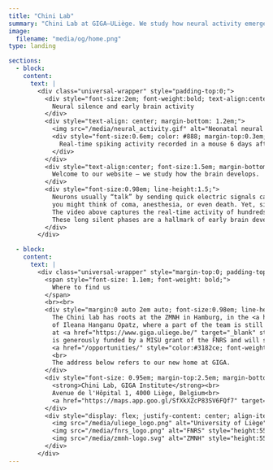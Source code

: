 ```yaml
---
title: "Chini Lab"
summary: "Chini Lab at GIGA–ULiège. We study how neural activity emerges in early development with in-vivo electrophysiology and computational neuroscience."
image:
  filename: "media/og/home.png"
type: landing

sections:
  - block:
    content:
      text: |
        <div class="universal-wrapper" style="padding-top:0;">
          <div style="font-size:2em; font-weight:bold; text-align:center; margin-bottom:0.7em;">
            Neural silence and early brain activity
          </div>
          <div style="text-align: center; margin-bottom: 1.2em;">
            <img src="/media/neural_activity.gif" alt="Neonatal neural activity" style="max-width:100%; border-radius: 18px; box-shadow: 0 4px 18px #0006;">
            <div style="font-size:0.6em; color: #888; margin-top:0.3em;">
              Real-time spiking activity recorded in a mouse 6 days after birth.
            </div>
          </div>
          <div style="text-align:center; font-size:1.5em; margin-bottom:1em;">
            Welcome to our website – we study how the brain develops.
          </div>
          <div style="font-size:0.98em; line-height:1.5;">
            Neurons usually “talk” by sending quick electric signals called spikes. If I asked you to picture your brain falling completely silent for multiple seconds,
            you might think of coma, anesthesia, or even death. Yet, silence is how every brain starts out.
            The video above captures the real-time activity of hundreds of neurons in a healthy mouse. Each circle is a spike, a rare event drowned in an ocean of silence.
            These long silent phases are a hallmark of early brain development, and it’s just one of the many mysteries that make this period so fascinating. This is what we study in the Chini lab.
          </div>
        </div>

  - block:
    content:
      text: |
        <div class="universal-wrapper" style="margin-top:0; padding-top:0; position:relative; top:-1.5em; text-align:center;">
          <span style="font-size: 1.1em; font-weight: bold;">
            Where to find us
          </span>
          <br><br>
          <div style="margin:0 auto 2em auto; font-size:0.98em; line-height:1.5;">
            The Chini lab has roots at the ZMNH in Hamburg, in the <a href="https://www.opatzlab.com/" target="_blank" style="color:#3182ce; font-weight:bold;">lab</a>
            of Ileana Hanganu Opatz, where a part of the team is still located. We are in the process of establishing a new site 
            at <a href="https://www.giga.uliege.be/" target="_blank" style="color:#3182ce; font-weight:bold;">GIGA Institute</a> in Liège. The lab in Liège
            is generously funded by a MISU grant of the FNRS and will start in January 2026. We are looking for new members to
            <a href="/opportunities/" style="color:#3182ce; font-weight:bold;">join the team</a>.
            <br>
            The address below refers to our new home at GIGA.
          </div>
          <div style="font-size: 0.95em; margin-top:2.5em; margin-bottom:2.5em;">
            <strong>Chini Lab, GIGA Institute</strong><br>
            Avenue de l'Hôpital 1, 4000 Liège, Belgium<br>
            <a href="https://maps.app.goo.gl/SfXkXZcP83SV6FQf7" target="_blank" style="color: #3182ce; text-decoration: underline;">View on Google Maps</a>
          </div>
          <div style="display: flex; justify-content: center; align-items: center; gap: 5em; flex-wrap: wrap; margin-bottom: 1em; margin-top:2em;">
            <img src="/media/uliege_logo.png" alt="University of Liège" style="height:55px;">
            <img src="/media/fnrs_logo.png" alt="FNRS" style="height:55px;">
            <img src="/media/zmnh-logo.svg" alt="ZMNH" style="height:55px;">
          </div>
        </div>
---
```

